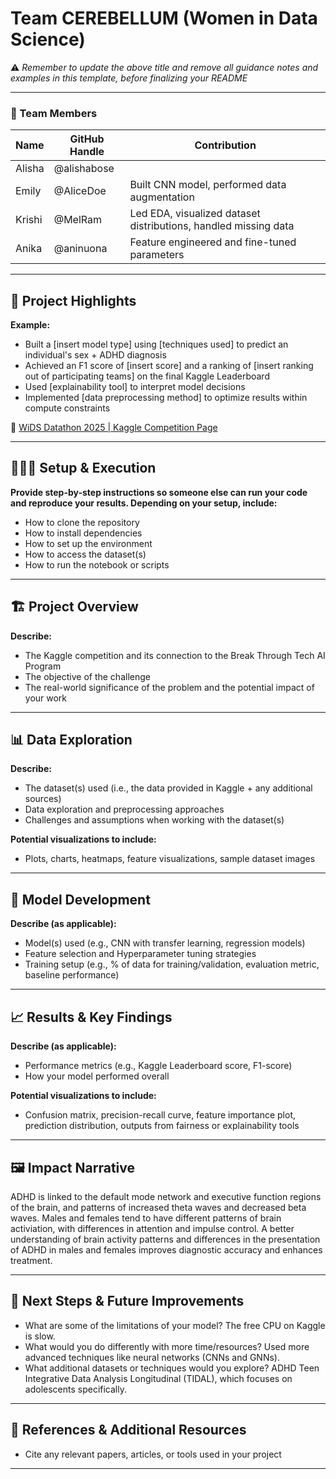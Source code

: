 # Team CEREBELLUM (Women in Data Science)

⚠️ _Remember to update the above title and remove all guidance notes and examples in this template, before finalizing your README_

---

### **👥 Team Members**

| Name | GitHub Handle | Contribution |
| ----- | ----- | ----- |
| Alisha | @alishabose |           |
| Emily | @AliceDoe | Built CNN model, performed data augmentation |
| Krishi | @MelRam | Led EDA, visualized dataset distributions, handled missing data |
| Anika | @aninuona | Feature engineered and fine-tuned parameters |

---

## **🎯 Project Highlights**

**Example:**

* Built a \[insert model type\] using \[techniques used\] to predict an individual's sex + ADHD diagnosis
* Achieved an F1 score of \[insert score\] and a ranking of \[insert ranking out of participating teams\] on the final Kaggle Leaderboard
* Used \[explainability tool\] to interpret model decisions
* Implemented \[data preprocessing method\] to optimize results within compute constraints

🔗 [WiDS Datathon 2025 | Kaggle Competition Page](https://www.kaggle.com/competitions/widsdatathon2025/overview)

---

## **👩🏽‍💻 Setup & Execution**

**Provide step-by-step instructions so someone else can run your code and reproduce your results. Depending on your setup, include:**

* How to clone the repository
* How to install dependencies
* How to set up the environment
* How to access the dataset(s)
* How to run the notebook or scripts

---

## **🏗️ Project Overview**

**Describe:**

* The Kaggle competition and its connection to the Break Through Tech AI Program
* The objective of the challenge
* The real-world significance of the problem and the potential impact of your work

---

## **📊 Data Exploration**

**Describe:**

* The dataset(s) used (i.e., the data provided in Kaggle \+ any additional sources)
* Data exploration and preprocessing approaches
* Challenges and assumptions when working with the dataset(s)

**Potential visualizations to include:**

* Plots, charts, heatmaps, feature visualizations, sample dataset images

---

## **🧠 Model Development**

**Describe (as applicable):**

* Model(s) used (e.g., CNN with transfer learning, regression models)
* Feature selection and Hyperparameter tuning strategies
* Training setup (e.g., % of data for training/validation, evaluation metric, baseline performance)

---

## **📈 Results & Key Findings**

**Describe (as applicable):**

* Performance metrics (e.g., Kaggle Leaderboard score, F1-score)
* How your model performed overall

**Potential visualizations to include:**

* Confusion matrix, precision-recall curve, feature importance plot, prediction distribution, outputs from fairness or explainability tools

---

## **🖼️ Impact Narrative**


ADHD is linked to the default mode network and executive function regions of the brain, and patterns of increased theta waves and decreased beta waves.
Males and females tend to have different patterns of brain activiation, with differences in attention and impulse control.
A better understanding of brain activity patterns and differences in the presentation of ADHD in males and females improves diagnostic accuracy and enhances treatment.

---

## **🚀 Next Steps & Future Improvements**

* What are some of the limitations of your model?
      The free CPU on Kaggle is slow.
* What would you do differently with more time/resources?
      Used more advanced techniques like neural networks (CNNs and GNNs).
* What additional datasets or techniques would you explore?
      ADHD Teen Integrative Data Analysis Longitudinal (TIDAL), which focuses on adolescents specifically.

---

## **📄 References & Additional Resources**

* Cite any relevant papers, articles, or tools used in your project

---


